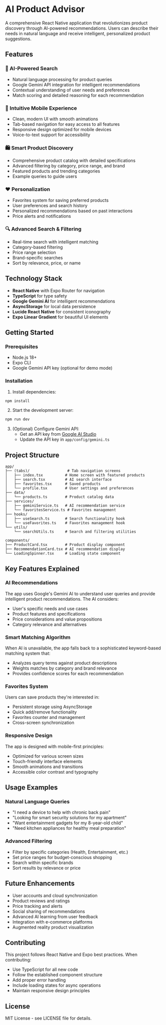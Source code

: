 # AI Product Advisor

A comprehensive React Native application that revolutionizes product discovery through AI-powered recommendations. Users can describe their needs in natural language and receive intelligent, personalized product suggestions.

## Features

### 🤖 AI-Powered Search
- Natural language processing for product queries
- Google Gemini API integration for intelligent recommendations
- Contextual understanding of user needs and preferences
- Match scoring and detailed reasoning for each recommendation

### 📱 Intuitive Mobile Experience
- Clean, modern UI with smooth animations
- Tab-based navigation for easy access to all features
- Responsive design optimized for mobile devices
- Voice-to-text support for accessibility

### 🛍️ Smart Product Discovery
- Comprehensive product catalog with detailed specifications
- Advanced filtering by category, price range, and brand
- Featured products and trending categories
- Example queries to guide users

### ❤️ Personalization
- Favorites system for saving preferred products
- User preferences and search history
- Personalized recommendations based on past interactions
- Price alerts and notifications

### 🔍 Advanced Search & Filtering
- Real-time search with intelligent matching
- Category-based filtering
- Price range selection
- Brand-specific searches
- Sort by relevance, price, or name

## Technology Stack

- **React Native** with Expo Router for navigation
- **TypeScript** for type safety
- **Google Gemini AI** for intelligent recommendations
- **AsyncStorage** for local data persistence
- **Lucide React Native** for consistent iconography
- **Expo Linear Gradient** for beautiful UI elements

## Getting Started

### Prerequisites
- Node.js 18+ 
- Expo CLI
- Google Gemini API key (optional for demo mode)

### Installation

1. Install dependencies:
```bash
npm install
```

2. Start the development server:
```bash
npm run dev
```

3. (Optional) Configure Gemini API:
   - Get an API key from [Google AI Studio](https://makersuite.google.com/app/apikey)
   - Update the API key in `app/config/gemini.ts`

## Project Structure

```
app/
├── (tabs)/                 # Tab navigation screens
│   ├── index.tsx          # Home screen with featured products
│   ├── search.tsx         # AI search interface
│   ├── favorites.tsx      # Saved products
│   └── profile.tsx        # User settings and preferences
├── data/
│   └── products.ts        # Product catalog data
├── services/
│   ├── geminiService.ts   # AI recommendation service
│   └── favoritesService.ts # Favorites management
├── hooks/
│   ├── useSearch.ts       # Search functionality hook
│   └── useFavorites.ts    # Favorites management hook
└── utils/
    └── searchUtils.ts     # Search and filtering utilities

components/
├── ProductCard.tsx        # Product display component
├── RecommendationCard.tsx # AI recommendation display
└── LoadingSpinner.tsx     # Loading state component
```

## Key Features Explained

### AI Recommendations
The app uses Google's Gemini AI to understand user queries and provide intelligent product recommendations. The AI considers:
- User's specific needs and use cases
- Product features and specifications
- Price considerations and value propositions
- Category relevance and alternatives

### Smart Matching Algorithm
When AI is unavailable, the app falls back to a sophisticated keyword-based matching system that:
- Analyzes query terms against product descriptions
- Weights matches by category and brand relevance
- Provides confidence scores for each recommendation

### Favorites System
Users can save products they're interested in:
- Persistent storage using AsyncStorage
- Quick add/remove functionality
- Favorites counter and management
- Cross-screen synchronization

### Responsive Design
The app is designed with mobile-first principles:
- Optimized for various screen sizes
- Touch-friendly interface elements
- Smooth animations and transitions
- Accessible color contrast and typography

## Usage Examples

### Natural Language Queries
- "I need a device to help with chronic back pain"
- "Looking for smart security solutions for my apartment"
- "Want entertainment gadgets for my 8-year-old child"
- "Need kitchen appliances for healthy meal preparation"

### Advanced Filtering
- Filter by specific categories (Health, Entertainment, etc.)
- Set price ranges for budget-conscious shopping
- Search within specific brands
- Sort results by relevance or price

## Future Enhancements

- User accounts and cloud synchronization
- Product reviews and ratings
- Price tracking and alerts
- Social sharing of recommendations
- Advanced AI learning from user feedback
- Integration with e-commerce platforms
- Augmented reality product visualization

## Contributing

This project follows React Native and Expo best practices. When contributing:
- Use TypeScript for all new code
- Follow the established component structure
- Add proper error handling
- Include loading states for async operations
- Maintain responsive design principles

## License

MIT License - see LICENSE file for details.